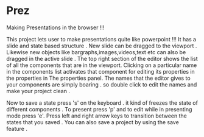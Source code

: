 # Prez
Making Presentations in the browser !!!

This project lets user to make presentations quite like powerpoint !!!
It has a slide and state based structure .
New slide can be dragged to the viewport .
Likewise new objects like bargraphs,images,videos,text etc can also be dragged in the active slide .
The top right section of the editor shows the list of all the components that are in the viewport.
Clicking on a particular name in the components list activates that component for editing its properties in the properties in The properties panel.
The names that the editor gives to your components are simply boaring . so double click to edit the names and make your project clean .

Now to save a state press 's' on the keyboard . it kind of freezes the state of different components .
To present press 'p' and to edit while in presenting mode press 'e'.
Press left and right arrow keys to transition between the states that you saved .
You can also save a project by using the save feature .

